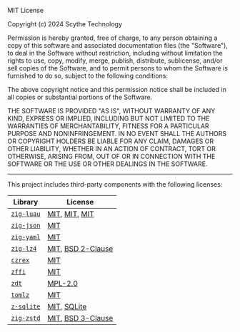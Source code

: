 MIT License

Copyright (c) 2024 Scythe Technology

Permission is hereby granted, free of charge, to any person obtaining a copy
of this software and associated documentation files (the "Software"), to deal
in the Software without restriction, including without limitation the rights
to use, copy, modify, merge, publish, distribute, sublicense, and/or sell
copies of the Software, and to permit persons to whom the Software is
furnished to do so, subject to the following conditions:

The above copyright notice and this permission notice shall be included in all
copies or substantial portions of the Software.

THE SOFTWARE IS PROVIDED "AS IS", WITHOUT WARRANTY OF ANY KIND, EXPRESS OR
IMPLIED, INCLUDING BUT NOT LIMITED TO THE WARRANTIES OF MERCHANTABILITY,
FITNESS FOR A PARTICULAR PURPOSE AND NONINFRINGEMENT. IN NO EVENT SHALL THE
AUTHORS OR COPYRIGHT HOLDERS BE LIABLE FOR ANY CLAIM, DAMAGES OR OTHER
LIABILITY, WHETHER IN AN ACTION OF CONTRACT, TORT OR OTHERWISE, ARISING FROM,
OUT OF OR IN CONNECTION WITH THE SOFTWARE OR THE USE OR OTHER DEALINGS IN THE
SOFTWARE.

---

This project includes third-party components with the following licenses:

| Library | License |
|---------|---------|
| [`zig-luau`](https://github.com/Scythe-Technology/zig-luau) | [MIT](https://github.com/Scythe-Technology/zig-luau/blob/master/license), [MIT](https://github.com/luau-lang/luau/blob/master/LICENSE.txt), [MIT](https://github.com/luau-lang/luau/blob/master/lua_LICENSE.txt) |
| [`zig-json`](https://github.com/Scythe-Technology/zig-json) | [MIT](https://github.com/Scythe-Technology/zig-json/blob/master/LICENSE) |
| [`zig-yaml`](https://github.com/kubkon/zig-yaml) | [MIT](https://github.com/kubkon/zig-yaml/blob/main/LICENSE) |
| [`zig-lz4`](https://github.com/kubkon/zig-yaml) | [MIT](https://github.com/SnorlaxAssist/zig-lz4/blob/master/LICENSE), [BSD 2-Clause](https://github.com/lz4/lz4/blob/dev/LICENSE) |
| [`czrex`](https://github.com/kubkon/zig-yaml) | [MIT](https://github.com/Scythe-Technology/czrex/blob/master/LICENSE) |
| [`zffi`](https://github.com/Scythe-Technology/zffi) | [MIT](https://github.com/Scythe-Technology/zffi/blob/master/LICENSE) |
| [`zdt`](https://github.com/FObersteiner/zdt) | [MPL-2.0](https://github.com/FObersteiner/zdt/blob/master/LICENSE)|
| [`tomlz`](https://github.com/mattyhall/tomlz) | [MIT](https://github.com/mattyhall/tomlz/blob/main/LICENCE) |
| [`z-sqlite`](https://github.com/Scythe-Technology/z-sqlite) | [MIT](https://github.com/Scythe-Technology/z-sqlite/blob/master/LICENSE), [SQLite](https://sqlite.org/copyright.html) |
| [`zig-zstd`](https://github.com/Scythe-Technology/zig-zstd) | [MIT](https://github.com/Scythe-Technology/zig-zstd/blob/master/LICENSE), [BSD 3-Clause](https://github.com/facebook/zstd/blob/dev/LICENSE) |
